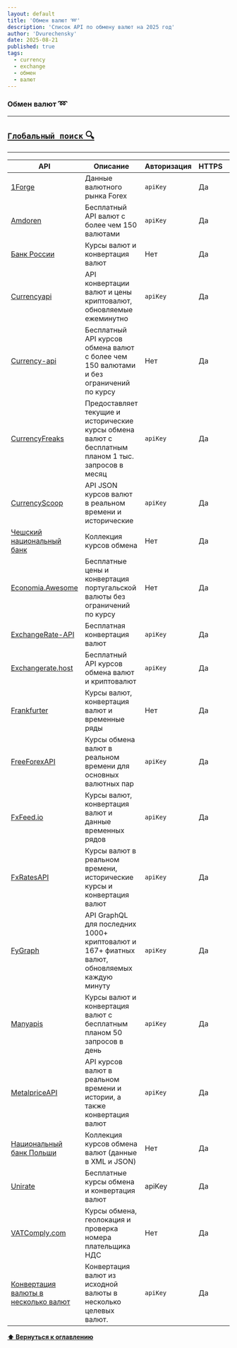 ```yaml
---
layout: default
title: 'Обмен валют ➿'
description: 'Список API по обмену валют на 2025 год'
author: 'Dvurechensky'
date: 2025-08-21
published: true
tags:
  - currency
  - exchange
  - обмен
  - валют
---
```


### Обмен валют ➿

---

## [`Глобальный поиск` 🔍](../search.md)

---

| API                                                                                                                | Описание                                                                                            | Авторизация | HTTPS | CORS       |
| ------------------------------------------------------------------------------------------------------------------ | --------------------------------------------------------------------------------------------------- | ----------- | ----- | ---------- |
| [1Forge](https://1forge.com/forex-data-api/api-documentation)                                                      | Данные валютного рынка Forex                                                                        | `apiKey`    | Да    | Неизвестно |
| [Amdoren](https://www.amdoren.com/currency-api/)                                                                   | Бесплатный API валют с более чем 150 валютами                                                       | `apiKey`    | Да    | Неизвестно |
| [Банк России](https://www.cbr.ru/development/SXML/)                                                                | Курсы валют и конвертация валют                                                                     | Нет         | Да    | Неизвестно |
| [Currencyapi](https://currencyapi.com)                                                                             | API конвертации валют и цены криптовалют, обновляемые ежеминутно                                    | `apiKey`    | Да    | Да         |
| [Currency-api](https://github.com/fawazahmed0/currency-api#readme)                                                 | Бесплатный API курсов обмена валют с более чем 150 валютами и без ограничений по курсу              | Нет         | Да    | Да         |
| [CurrencyFreaks](https://currencyfreaks.com/)                                                                      | Предоставляет текущие и исторические курсы обмена валют с бесплатным планом 1 тыс. запросов в месяц | `apiKey`    | Да    | Да         |
| [CurrencyScoop](https://currencyscoop.com/api-documentation)                                                       | API JSON курсов валют в реальном времени и исторические                                             | `apiKey`    | Да    | Да         |
| [Чешский национальный банк](https://www.cnb.cz/cs/financni_trhy/devizovy_trh/kurzy_devizoveho_trhu/denni_kurz.xml) | Коллекция курсов обмена                                                                             | Нет         | Да    | Неизвестно |
| [Economia.Awesome](https://docs.awesomeapi.com.br/api-de-moedas)                                                   | Бесплатные цены и конвертация португальской валюты без ограничений по курсу                         | Нет         | Да    | Неизвестно |
| [ExchangeRate-API](https://www.exchangerate-api.com)                                                               | Бесплатная конвертация валют                                                                        | `apiKey`    | Да    | Да         |
| [Exchangerate.host](https://exchangerate.host)                                                                     | Бесплатный API курсов обмена валют и криптовалют                                                    | `apiKey`    | Да    | Неизвестно |
| [Frankfurter](https://www.frankfurter.app/docs)                                                                    | Курсы валют, конвертация валют и временные ряды                                                     | Нет         | Да    | Да         |
| [FreeForexAPI](https://freeforexapi.com/Home/Api)                                                                  | Курсы обмена валют в реальном времени для основных валютных пар                                     | `apiKey`    | Да    | Нет        |
| [FxFeed.io](https://fxfeed.io)                                                                                     | Курсы валют, конвертация валют и данные временных рядов                                             | `apiKey`    | Да    | Да         |
| [FxRatesAPI](https://fxratesapi.com/)                                                                              | Курсы валют в реальном времени, исторические курсы и конвертация валют                              | `apiKey`    | Да    | Нет        |
| [FyGraph](https://fygraph.com)                                                                                     | API GraphQL для последних 1000+ криптовалют и 167+ фиатных валют, обновляемых каждую минуту         | `apiKey`    | Да    | Да         |
| [Manyapis](https://manyapis.com/products/currency/usd-to-eur-rate)                                                 | Курсы валют и конвертация валют с бесплатным планом 50 запросов в день                              | `apiKey`    | Да    | Да         |
| [MetalpriceAPI](https://metalpriceapi.com)                                                                         | API курсов валют в реальном времени и истории, а также конвертация валют                            | `apiKey`    | Да    | Неизвестно |
| [Национальный банк Польши](http://api.nbp.pl/en.html)                                                              | Коллекция курсов обмена валют (данные в XML и JSON)                                                 | Нет         | Да    | Да         |
| [Unirate](https://unirateapi.com)                                                                                  | Бесплатные курсы обмена и конвертация валют                                                         | apiKey      | Да    | Да         |
| [VATComply.com](https://www.vatcomply.com/documentation)                                                           | Курсы обмена, геолокация и проверка номера плательщика НДС                                          | Нет         | Да    | Да         |
| [Конвертация валюты в несколько валют](https://apyhub.com/utility/currency-conversion-multiple)                    | Конвертация валют из исходной валюты в несколько целевых валют.                                     | `apiKey`    | Да    | Да         |

**[⬆ Вернуться к оглавлению](../index.md)**
